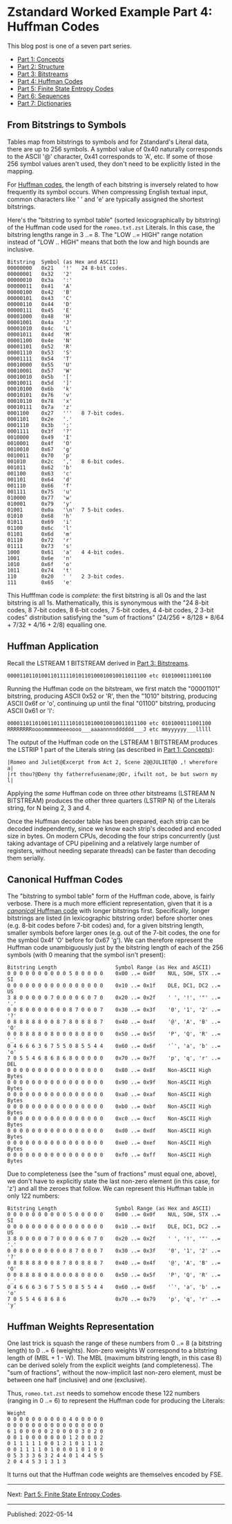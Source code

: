 # Zstandard Worked Example Part 4: Huffman Codes

This blog post is one of a seven part series.

- [Part 1: Concepts](./zstandard-part-1-concepts.md)
- [Part 2: Structure](./zstandard-part-2-structure.md)
- [Part 3: Bitstreams](./zstandard-part-3-bitstreams.md)
- [Part 4: Huffman Codes](./zstandard-part-4-huffman.md)
- [Part 5: Finite State Entropy Codes](./zstandard-part-5-fse.md)
- [Part 6: Sequences](./zstandard-part-6-sequences.md)
- [Part 7: Dictionaries](./zstandard-part-7-dictionaries.md)


## From Bitstrings to Symbols

Tables map from bitstrings to symbols and for Zstandard's Literal data, there
are up to 256 symbols. A symbol value of 0x40 naturally corresponds to the
ASCII '@' character, 0x41 corresponds to 'A', etc. If some of those 256 symbol
values aren't used, they don't need to be explicitly listed in the mapping.

For [Huffman codes](https://en.wikipedia.org/wiki/Huffman_coding), the length
of each bitstring is inversely related to how frequently its symbol occurs.
When compressing English textual input, common characters like ' ' and 'e' are
typically assigned the shortest bitstrings.

Here's the "bitstring to symbol table" (sorted lexicographically by bitstring)
of the Huffman code used for the `romeo.txt.zst` Literals. In this case, the
bitstring lengths range in 3 ..= 8. The "LOW ..= HIGH" range notation instead
of "LOW .. HIGH" means that both the low and high bounds are inclusive.

```
Bitstring  Symbol (as Hex and ASCII)
00000000   0x21   '!'   24 8-bit codes.
00000001   0x32   '2'
00000010   0x3a   ':'
00000011   0x41   'A'
00000100   0x42   'B'
00000101   0x43   'C'
00000110   0x44   'D'
00000111   0x45   'E'
00001000   0x48   'H'
00001001   0x4a   'J'
00001010   0x4c   'L'
00001011   0x4d   'M'
00001100   0x4e   'N'
00001101   0x52   'R'
00001110   0x53   'S'
00001111   0x54   'T'
00010000   0x55   'U'
00010001   0x57   'W'
00010010   0x5b   '['
00010011   0x5d   ']'
00010100   0x6b   'k'
00010101   0x76   'v'
00010110   0x78   'x'
00010111   0x7a   'z'
0001100    0x27   '''   8 7-bit codes.
0001101    0x2e   '.'
0001110    0x3b   ';'
0001111    0x3f   '?'
0010000    0x49   'I'
0010001    0x4f   'O'
0010010    0x67   'g'
0010011    0x70   'p'
001010     0x2c   ','   8 6-bit codes.
001011     0x62   'b'
001100     0x63   'c'
001101     0x64   'd'
001110     0x66   'f'
001111     0x75   'u'
010000     0x77   'w'
010001     0x79   'y'
01001      0x0a   '\n'  7 5-bit codes.
01010      0x68   'h'
01011      0x69   'i'
01100      0x6c   'l'
01101      0x6d   'm'
01110      0x72   'r'
01111      0x73   's'
1000       0x61   'a'   4 4-bit codes.
1001       0x6e   'n'
1010       0x6f   'o'
1011       0x74   't'
110        0x20   ' '   2 3-bit codes.
111        0x65   'e'
```

This Hufffman code is *complete*: the first bitstring is all 0s and the last
bitstring is all 1s. Mathematically, this is synonymous with the "24 8-bit
codes, 8 7-bit codes, 8 6-bit codes, 7 5-bit codes, 4 4-bit codes, 2 3-bit
codes" distribution satisfying the "sum of fractions" (24/256 + 8/128 + 8/64 +
7/32 + 4/16 + 2/8) equalling one.


## Huffman Application

Recall the LSTREAM 1 BITSTREAM derived in [Part 3:
Bitstreams](./zstandard-part-3-bitstreams.md).

```
000011011010011011111010110100010010011011100 etc 0101000111001100
```

Running the Huffman code on the bitstream, we first match the "00001101"
bitstring, producing ASCII 0x52 or 'R', then the "1010" bitstring, producing
ASCII 0x6f or 'o', continuing up until the final "01100" bitstring, producing
ASCII 0x61 or 'l':

```
000011011010011011111010110100010010011011100 etc 0101000111001100
RRRRRRRRoooommmmmeeeoooo___aaaannnndddddd___J etc mmyyyyyy___lllll
```

The output of the Huffman code on the LSTREAM 1 BITSTREAM produces the LSTRIP 1
part of the Literals string (as described in [Part 1:
Concepts](./zstandard-part-1-concepts.md)):

```
|Romeo and Juliet@Excerpt from Act 2, Scene 2@@JULIET@O ,! wherefore a|
|rt thou?@Deny thy fatherrefusename;@Or, ifwilt not, be but sworn my l|
```

Applying the *same* Huffman code on three *other* bitstreams (LSTREAM N
BITSTREAM) produces the other three quarters (LSTRIP N) of the Literals string,
for N being 2, 3 and 4.

Once the Huffman decoder table has been prepared, each strip can be decoded
independently, since we know each strip's decoded and encoded size in bytes. On
modern CPUs, decoding the four strips concurrently (just taking advantage of
CPU pipelining and a relatively large number of registers, without needing
separate threads) can be faster than decoding them serially.


## Canonical Huffman Codes

The "bitstring to symbol table" form of the Huffman code, above, is fairly
verbose. There is a much more efficient representation, given that it is a
[*canonical* Huffman
code](https://en.wikipedia.org/wiki/Canonical_Huffman_code) with longer
bitstrings first. Specifically, longer bitstrings are listed (in lexicographic
bitstring order) before shorter ones (e.g. 8-bit codes before 7-bit codes) and,
for a given bitstring length, smaller symbols before larger ones (e.g. out of
the 7-bit codes, the one for the symbol 0x4f 'O' before for 0x67 'g'). We can
therefore represent the Huffman code unambiguously just by the bitstring length
of each of the 256 symbols (with 0 meaning that the symbol isn't present):

```
Bitstring Length                   Symbol Range (as Hex and ASCII)
0 0 0 0 0 0 0 0 0 0 5 0 0 0 0 0    0x00 ..= 0x0f    NUL, SOH, STX ..= SI
0 0 0 0 0 0 0 0 0 0 0 0 0 0 0 0    0x10 ..= 0x1f    DLE, DC1, DC2 ..= US
3 8 0 0 0 0 0 7 0 0 0 0 6 0 7 0    0x20 ..= 0x2f    ' ', '!', '"' ..= '.'
0 0 8 0 0 0 0 0 0 0 8 7 0 0 0 7    0x30 ..= 0x3f    '0', '1', '2' ..= '?'
0 8 8 8 8 8 0 0 8 7 8 0 8 8 8 7    0x40 ..= 0x4f    '@', 'A', 'B' ..= 'O'
0 0 8 8 8 8 0 8 0 0 0 8 0 8 0 0    0x50 ..= 0x5f    'P', 'Q', 'R' ..= '_'
0 4 6 6 6 3 6 7 5 5 0 8 5 5 4 4    0x60 ..= 0x6f    '`', 'a', 'b' ..= 'o'
7 0 5 5 4 6 8 6 8 6 8 0 0 0 0 0    0x70 ..= 0x7f    'p', 'q', 'r' ..= DEL
0 0 0 0 0 0 0 0 0 0 0 0 0 0 0 0    0x80 ..= 0x8f    Non-ASCII High Bytes
0 0 0 0 0 0 0 0 0 0 0 0 0 0 0 0    0x90 ..= 0x9f    Non-ASCII High Bytes
0 0 0 0 0 0 0 0 0 0 0 0 0 0 0 0    0xa0 ..= 0xaf    Non-ASCII High Bytes
0 0 0 0 0 0 0 0 0 0 0 0 0 0 0 0    0xb0 ..= 0xbf    Non-ASCII High Bytes
0 0 0 0 0 0 0 0 0 0 0 0 0 0 0 0    0xc0 ..= 0xcf    Non-ASCII High Bytes
0 0 0 0 0 0 0 0 0 0 0 0 0 0 0 0    0xd0 ..= 0xdf    Non-ASCII High Bytes
0 0 0 0 0 0 0 0 0 0 0 0 0 0 0 0    0xe0 ..= 0xef    Non-ASCII High Bytes
0 0 0 0 0 0 0 0 0 0 0 0 0 0 0 0    0xf0 ..= 0xff    Non-ASCII High Bytes
```

Due to completeness (see the "sum of fractions" must equal one, above), we
don't have to explicitly state the last non-zero element (in this case, for
'z') and all the zeroes that follow. We can represent this Huffman table in
only 122 numbers:

```
Bitstring Length                   Symbol Range (as Hex and ASCII)
0 0 0 0 0 0 0 0 0 0 5 0 0 0 0 0    0x00 ..= 0x0f    NUL, SOH, STX ..= SI
0 0 0 0 0 0 0 0 0 0 0 0 0 0 0 0    0x10 ..= 0x1f    DLE, DC1, DC2 ..= US
3 8 0 0 0 0 0 7 0 0 0 0 6 0 7 0    0x20 ..= 0x2f    ' ', '!', '"' ..= '.'
0 0 8 0 0 0 0 0 0 0 8 7 0 0 0 7    0x30 ..= 0x3f    '0', '1', '2' ..= '?'
0 8 8 8 8 8 0 0 8 7 8 0 8 8 8 7    0x40 ..= 0x4f    '@', 'A', 'B' ..= 'O'
0 0 8 8 8 8 0 8 0 0 0 8 0 8 0 0    0x50 ..= 0x5f    'P', 'Q', 'R' ..= '_'
0 4 6 6 6 3 6 7 5 5 0 8 5 5 4 4    0x60 ..= 0x6f    '`', 'a', 'b' ..= 'o'
7 0 5 5 4 6 8 6 8 6                0x70 ..= 0x79    'p', 'q', 'r' ..= 'y'
```


## Huffman Weights Representation

One last trick is squash the range of these numbers from 0 ..= 8 (a bitstring
length) to 0 ..= 6 (weights). Non-zero weights W correspond to a bitstring
length of (MBL + 1 - W). The MBL (maximum bitstring length, in this case 8) can
be derived solely from the explicit weights (and completeness). The "sum of
fractions", without the now-implicit last non-zero element, must be between one
half (inclusive) and one (exclusive).

Thus, `romeo.txt.zst` needs to somehow encode these 122 numbers (ranging in 0
..= 6) to represent the Huffman code for producing the Literals:

```
Weight
0 0 0 0 0 0 0 0 0 0 4 0 0 0 0 0
0 0 0 0 0 0 0 0 0 0 0 0 0 0 0 0
6 1 0 0 0 0 0 2 0 0 0 0 3 0 2 0
0 0 1 0 0 0 0 0 0 0 1 2 0 0 0 2
0 1 1 1 1 1 0 0 1 2 1 0 1 1 1 2
0 0 1 1 1 1 0 1 0 0 0 1 0 1 0 0
0 5 3 3 3 6 3 2 4 4 0 1 4 4 5 5
2 0 4 4 5 3 1 3 1 3
```

It turns out that the Huffman code weights are themselves encoded by FSE.


---

Next: [Part 5: Finite State Entropy Codes](./zstandard-part-5-fse.md).

---

Published: 2022-05-14
